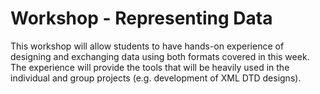 Workshop - Representing Data
=========================

This workshop will allow students to have hands-on experience of designing and exchanging data using both formats covered in this week. The experience will provide the tools that will be heavily used in the individual and group projects (e.g. development of XML DTD designs).